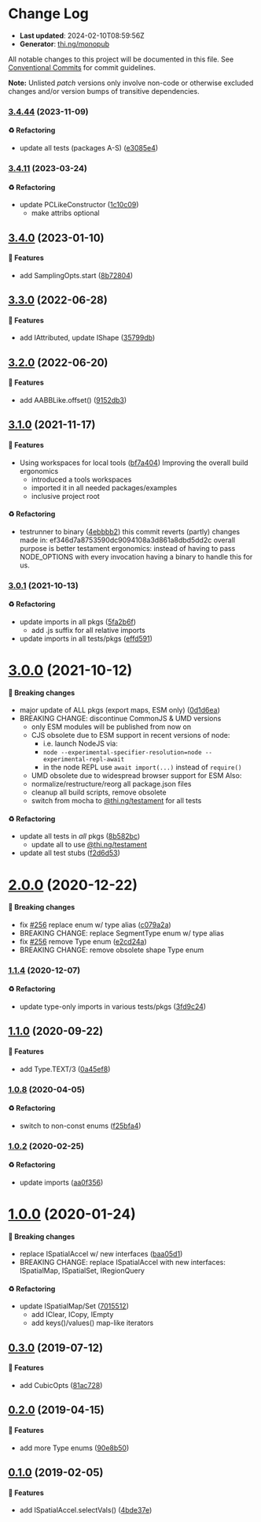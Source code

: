 # Change Log

- **Last updated**: 2024-02-10T08:59:56Z
- **Generator**: [thi.ng/monopub](https://thi.ng/monopub)

All notable changes to this project will be documented in this file.
See [Conventional Commits](https://conventionalcommits.org/) for commit guidelines.

**Note:** Unlisted _patch_ versions only involve non-code or otherwise excluded changes
and/or version bumps of transitive dependencies.

### [3.4.44](https://github.com/thi-ng/umbrella/tree/@thi.ng/geom-api@3.4.44) (2023-11-09)

#### ♻️ Refactoring

- update all tests (packages A-S) ([e3085e4](https://github.com/thi-ng/umbrella/commit/e3085e4))

### [3.4.11](https://github.com/thi-ng/umbrella/tree/@thi.ng/geom-api@3.4.11) (2023-03-24)

#### ♻️ Refactoring

- update PCLikeConstructor ([1c10c09](https://github.com/thi-ng/umbrella/commit/1c10c09))
  - make attribs optional

## [3.4.0](https://github.com/thi-ng/umbrella/tree/@thi.ng/geom-api@3.4.0) (2023-01-10)

#### 🚀 Features

- add SamplingOpts.start ([8b72804](https://github.com/thi-ng/umbrella/commit/8b72804))

## [3.3.0](https://github.com/thi-ng/umbrella/tree/@thi.ng/geom-api@3.3.0) (2022-06-28)

#### 🚀 Features

- add IAttributed, update IShape ([35799db](https://github.com/thi-ng/umbrella/commit/35799db))

## [3.2.0](https://github.com/thi-ng/umbrella/tree/@thi.ng/geom-api@3.2.0) (2022-06-20)

#### 🚀 Features

- add AABBLike.offset() ([9152db3](https://github.com/thi-ng/umbrella/commit/9152db3))

## [3.1.0](https://github.com/thi-ng/umbrella/tree/@thi.ng/geom-api@3.1.0) (2021-11-17)

#### 🚀 Features

- Using workspaces for local tools ([bf7a404](https://github.com/thi-ng/umbrella/commit/bf7a404))
  Improving the overall build ergonomics
  - introduced a tools workspaces
  - imported it in all needed packages/examples
  - inclusive project root

#### ♻️ Refactoring

- testrunner to binary ([4ebbbb2](https://github.com/thi-ng/umbrella/commit/4ebbbb2))
  this commit reverts (partly) changes made in:
  ef346d7a8753590dc9094108a3d861a8dbd5dd2c
  overall purpose is better testament ergonomics:
  instead of having to pass NODE_OPTIONS with every invocation
  having a binary to handle this for us.

### [3.0.1](https://github.com/thi-ng/umbrella/tree/@thi.ng/geom-api@3.0.1) (2021-10-13)

#### ♻️ Refactoring

- update imports in all pkgs ([5fa2b6f](https://github.com/thi-ng/umbrella/commit/5fa2b6f))
  - add .js suffix for all relative imports
- update imports in all tests/pkgs ([effd591](https://github.com/thi-ng/umbrella/commit/effd591))

# [3.0.0](https://github.com/thi-ng/umbrella/tree/@thi.ng/geom-api@3.0.0) (2021-10-12)

#### 🛑 Breaking changes

- major update of ALL pkgs (export maps, ESM only) ([0d1d6ea](https://github.com/thi-ng/umbrella/commit/0d1d6ea))
- BREAKING CHANGE: discontinue CommonJS & UMD versions
  - only ESM modules will be published from now on
  - CJS obsolete due to ESM support in recent versions of node:
    - i.e. launch NodeJS via:
    - `node --experimental-specifier-resolution=node --experimental-repl-await`
    - in the node REPL use `await import(...)` instead of `require()`
  - UMD obsolete due to widespread browser support for ESM
  Also:
  - normalize/restructure/reorg all package.json files
  - cleanup all build scripts, remove obsolete
  - switch from mocha to [@thi.ng/testament](https://github.com/thi-ng/umbrella/tree/main/packages/testament) for all tests

#### ♻️ Refactoring

- update all tests in _all_ pkgs ([8b582bc](https://github.com/thi-ng/umbrella/commit/8b582bc))
  - update all to use [@thi.ng/testament](https://github.com/thi-ng/umbrella/tree/main/packages/testament)
- update all test stubs ([f2d6d53](https://github.com/thi-ng/umbrella/commit/f2d6d53))

# [2.0.0](https://github.com/thi-ng/umbrella/tree/@thi.ng/geom-api@2.0.0) (2020-12-22)

#### 🛑 Breaking changes

- fix [#256](https://github.com/thi-ng/umbrella/issues/256) replace enum w/ type alias ([c079a2a](https://github.com/thi-ng/umbrella/commit/c079a2a))
- BREAKING CHANGE: replace SegmentType enum w/ type alias
- fix [#256](https://github.com/thi-ng/umbrella/issues/256) remove Type enum ([e2cd24a](https://github.com/thi-ng/umbrella/commit/e2cd24a))
- BREAKING CHANGE: remove obsolete shape Type enum

### [1.1.4](https://github.com/thi-ng/umbrella/tree/@thi.ng/geom-api@1.1.4) (2020-12-07)

#### ♻️ Refactoring

- update type-only imports in various tests/pkgs ([3fd9c24](https://github.com/thi-ng/umbrella/commit/3fd9c24))

## [1.1.0](https://github.com/thi-ng/umbrella/tree/@thi.ng/geom-api@1.1.0) (2020-09-22)

#### 🚀 Features

- add Type.TEXT/3 ([0a45ef8](https://github.com/thi-ng/umbrella/commit/0a45ef8))

### [1.0.8](https://github.com/thi-ng/umbrella/tree/@thi.ng/geom-api@1.0.8) (2020-04-05)

#### ♻️ Refactoring

- switch to non-const enums ([f25bfa4](https://github.com/thi-ng/umbrella/commit/f25bfa4))

### [1.0.2](https://github.com/thi-ng/umbrella/tree/@thi.ng/geom-api@1.0.2) (2020-02-25)

#### ♻️ Refactoring

- update imports ([aa0f356](https://github.com/thi-ng/umbrella/commit/aa0f356))

# [1.0.0](https://github.com/thi-ng/umbrella/tree/@thi.ng/geom-api@1.0.0) (2020-01-24)

#### 🛑 Breaking changes

- replace ISpatialAccel w/ new interfaces ([baa05d1](https://github.com/thi-ng/umbrella/commit/baa05d1))
- BREAKING CHANGE: replace ISpatialAccel with new interfaces:
  ISpatialMap, ISpatialSet, IRegionQuery

#### ♻️ Refactoring

- update ISpatialMap/Set ([7015512](https://github.com/thi-ng/umbrella/commit/7015512))
  - add IClear, ICopy, IEmpty
  - add keys()/values() map-like iterators

## [0.3.0](https://github.com/thi-ng/umbrella/tree/@thi.ng/geom-api@0.3.0) (2019-07-12)

#### 🚀 Features

- add CubicOpts ([81ac728](https://github.com/thi-ng/umbrella/commit/81ac728))

## [0.2.0](https://github.com/thi-ng/umbrella/tree/@thi.ng/geom-api@0.2.0) (2019-04-15)

#### 🚀 Features

- add more Type enums ([90e8b50](https://github.com/thi-ng/umbrella/commit/90e8b50))

## [0.1.0](https://github.com/thi-ng/umbrella/tree/@thi.ng/geom-api@0.1.0) (2019-02-05)

#### 🚀 Features

- add ISpatialAccel.selectVals() ([4bde37e](https://github.com/thi-ng/umbrella/commit/4bde37e))
